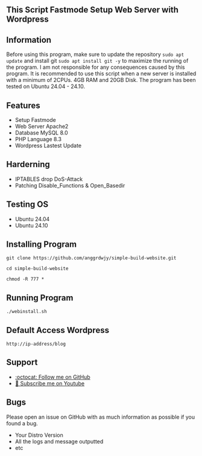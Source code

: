 ## This Script Fastmode Setup Web Server with Wordpress

## Information

Before using this program, make sure to update the repository `sudo apt update` and install git `sudo apt install git -y` to maximize the running of the program. I am not responsible for any consequences caused by this program. It is recommended to use this script when a new server is installed with a minimum of 2CPUs. 4GB RAM and 20GB Disk. The program has been tested on Ubuntu 24.04 - 24.10.

## Features
* Setup Fastmode
* Web Server Apache2
* Database MySQL 8.0
* PHP Language 8.3
* Wordpress Lastest Update

## Harderning
* IPTABLES drop DoS-Attack
* Patching Disable_Functions & Open_Basedir

## Testing OS
* Ubuntu 24.04
* Ubuntu 24.10

## Installing Program
```
git clone https://github.com/anggrdwjy/simple-build-website.git
```
```
cd simple-build-website
```
```
chmod -R 777 *
```

## Running Program
```
./webinstall.sh
```

## Default Access Wordpress
```
http://ip-address/blog
```

## Support

* [:octocat: Follow me on GitHub](https://github.com/anggrdwjy)
* [🔔 Subscribe me on Youtube](https://www.youtube.com/@anggarda.wijaya)

## Bugs

Please open an issue on GitHub with as much information as possible if you found a bug.
* Your Distro Version
* All the logs and message outputted
* etc
